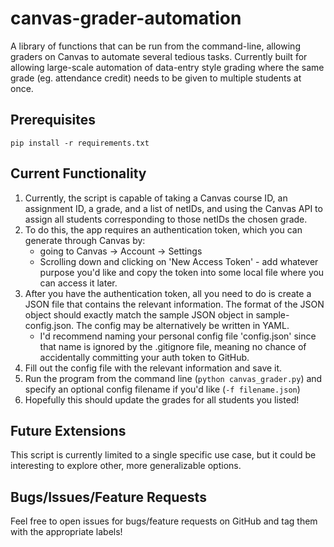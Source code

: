 # canvas-grader-automation
A library of functions that can be run from the command-line, allowing graders on Canvas to automate several tedious tasks. Currently built for allowing large-scale automation of data-entry style grading where the same grade (eg. attendance credit) needs to be given to multiple students at once.

## Prerequisites
```
pip install -r requirements.txt
```

## Current Functionality
1. Currently, the script is capable of taking a Canvas course ID, an assignment ID, a grade, and a list of netIDs, and using the Canvas API to assign all students corresponding to those netIDs the chosen grade.
2. To do this, the app requires an authentication token, which you can generate through Canvas by:
    - going to Canvas -> Account -> Settings
    - Scrolling down and clicking on 'New Access Token' - add whatever purpose you'd like and copy the token into some local file where you can access it later.
3. After you have the authentication token, all you need to do is create a JSON file that contains the relevant information. The format of the JSON object should exactly match the sample JSON object in sample-config.json. The config may be alternatively be written in YAML.
    - I'd recommend naming your personal config file 'config.json' since that name is ignored by the .gitignore file, meaning no chance of accidentally committing your auth token to GitHub.
4. Fill out the config file with the relevant information and save it. 
5. Run the program from the command line (`python canvas_grader.py`) and specify an optional config filename if you'd like (`-f filename.json`)
6. Hopefully this should update the grades for all students you listed!

## Future Extensions
This script is currently limited to a single specific use case, but it could be interesting to explore other, more generalizable options.

## Bugs/Issues/Feature Requests
Feel free to open issues for bugs/feature requests on GitHub and tag them with the appropriate labels!
